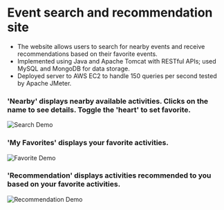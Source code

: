 # Event search and recommendation site

- The website allows users to search for nearby events and receive recommendations based on their favorite events. 
- Implemented using Java and Apache Tomcat with RESTful APIs; used MySQL and MongoDB for data storage. 
- Deployed server to AWS EC2 to handle 150 queries per second tested by Apache JMeter.

### 'Nearby' displays nearby available activities. Clicks on the name to see details. Toggle the 'heart' to set favorite.

![Search Demo](demo/search.gif)

### 'My Favorites' displays your favorite activities.

![Favorite Demo](demo/favorite.gif)

### 'Recommendation' displays activities recommended to you based on your favorite activities.

![Recommendation Demo](demo/recommendation.gif)
